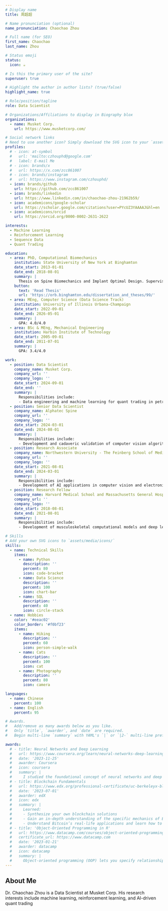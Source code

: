 ```yaml
---
# Display name
title: 周超超

# Name pronunciation (optional)
name_pronunciation: Chaochao Zhou

# Full name (for SEO)
first_name: Chaochao
last_name: Zhou

# Status emoji
status:
  icon: ☕️

# Is this the primary user of the site?
superuser: true

# Highlight the author in author lists? (true/false)
highlight_name: true

# Role/position/tagline
role: Data Scientist

# Organizations/Affiliations to display in Biography blox
organizations:
  - name: Musket Corp.
    url: https://www.musketcorp.com/

# Social network links
# Need to use another icon? Simply download the SVG icon to your `assets/media/icons/` folder.
profiles:
  # - icon: at-symbol
  #   url: 'mailto:czhouphd@google.com'
  #   label: E-mail Me
  # - icon: brands/x
  #   url: https://x.com/zcc861007
  # - icon: brands/instagram
  #   url: https://www.instagram.com/czhouphd/
  - icon: brands/github
    url: https://github.com/zcc861007
  - icon: brands/linkedin
    url: https://www.linkedin.com/in/chaochao-zhou-21962b59/
  - icon: academicons/google-scholar
    url: https://scholar.google.com/citations?user=PYcUZ3YAAAAJ&hl=en
  - icon: academicons/orcid
    url: https://orcid.org/0000-0002-2631-2622

interests:
  - Machine Learning
  - Reinforcement Learning
  - Sequence Data
  - Quant Trading

education:
  - area: PhD, Computational Biomechanics
    institution: State University of New York at Binghamton
    date_start: 2013-01-01
    date_end: 2018-08-01
    summary: |
      Thesis on Spine Biomechanics and Implant Optimal Design. Supervised by Dr. Ryan Willing (https://www.eng.uwo.ca/mechanical//faculty/willing_r/index.html).
    button:
      text: 'Read Thesis'
      url: 'https://orb.binghamton.edu/dissertation_and_theses/99/'
  - area: MEng, Computer Science (Data Science Track)
    institution: University of Illinois Urbana-Champaign
    date_start: 2022-09-01
    date_end: 2026-05-01
    summary: |
      GPA: 4.0/4.0
  - area: BSc & MEng, Mechanical Engineering
    institution: Harbin Institute of Technology
    date_start: 2005-09-01
    date_end: 2011-07-01
    summary: |
      GPA: 3.4/4.0

work:
  - position: Data Scientist
    company_name: Musket Corp.
    company_url: ''
    company_logo: ''
    date_start: 2024-09-01
    date_end: ''
    summary: |
      Responsibilities include:
      - Data engineering and machine learning for quant trading in petroleum commodities, involving analysis of market fundamentals, real-time tracking of global oil vessels, and development of predictive models and AI-driven trading strategies.
  - position: Senior Data Scientist
    company_name: Alphatec Spine
    company_url: ''
    company_logo: ''
    date_start: 2024-03-01
    date_end: 2024-08-01
    summary: |
      Responsibilities include:
      - Development and cadaveric validation of computer vision algorithms focused on 3D-2D (CT-Fluoro) image co-registration for surgical navigation
  - position: Research Associate
    company_name: Northwestern University - The Feinberg School of Medicine
    company_url: ''
    company_logo: ''
    date_start: 2021-08-01
    date_end: 2024-03-01
    summary: |
      Responsibilities include:
      - Development of AI applications in computer vision and electronic health records for neurointerventional image processing and stroke outcome prediction.
  - position: Research Fellow
    company_name: Harvard Medical School and Massachusetts General Hospital
    company_url: ''
    company_logo: ''
    date_start: 2018-08-01
    date_end: 2021-08-01
    summary: |
      Responsibilities include:
      - Development of musculoskeletal computational models and deep learning-based 3D/2D image registration to investigate in vivo kinematics and biomechanics of human spine and knee joints.

# Skills
# Add your own SVG icons to `assets/media/icons/`
skills:
  - name: Technical Skills
    items:
      - name: Python
        description: ''
        percent: 80
        icon: code-bracket
      - name: Data Science
        description: '' 
        percent: 100
        icon: chart-bar
      - name: SQL
        description: ''
        percent: 40
        icon: circle-stack
  - name: Hobbies
    color: '#eeac02'
    color_border: '#f0bf23'
    items:
      - name: Hiking
        description: ''
        percent: 60
        icon: person-simple-walk
      - name: Cats
        description: ''
        percent: 100
        icon: cat
      - name: Photography
        description: ''
        percent: 80
        icon: camera

languages:
  - name: Chinese
    percent: 100
  - name: English
    percent: 95

# Awards.
#   Add/remove as many awards below as you like.
#   Only `title`, `awarder`, and `date` are required.
#   Begin multi-line `summary` with YAML's `|` or `|2-` multi-line prefix and indent 2 spaces below.

awards:
  # - title: Neural Networks and Deep Learning
  #   url: https://www.coursera.org/learn/neural-networks-deep-learning
  #   date: '2023-11-25'
  #   awarder: Coursera
  #   icon: coursera
  #   summary: |
  #     I studied the foundational concept of neural networks and deep learning. By the end, I was familiar with the significant technological trends driving the rise of deep learning; build, train, and apply fully connected deep neural networks; implement efficient (vectorized) neural networks; identify key parameters in a neural network’s architecture; and apply deep learning to your own applications.
  # - title: Blockchain Fundamentals
  #   url: https://www.edx.org/professional-certificate/uc-berkeleyx-blockchain-fundamentals
  #   date: '2023-07-01'
  #   awarder: edX
  #   icon: edx
  #   summary: |
  #     Learned:
  #     - Synthesize your own blockchain solutions
  #     - Gain an in-depth understanding of the specific mechanics of Bitcoin
  #     - Understand Bitcoin’s real-life applications and learn how to attack and destroy Bitcoin, Ethereum, smart contracts and Dapps, and alternatives to Bitcoin’s Proof-of-Work consensus algorithm
  # - title: 'Object-Oriented Programming in R'
  #   url: https://www.datacamp.com/courses/object-oriented-programming-with-s3-and-r6-in-r
  #   certificate_url: https://www.datacamp.com
  #   date: '2023-01-21'
  #   awarder: datacamp
  #   icon: datacamp
  #   summary: |
  #     Object-oriented programming (OOP) lets you specify relationships between functions and the objects that they can act on, helping you manage complexity in your code. This is an intermediate level course, providing an introduction to OOP, using the S3 and R6 systems. S3 is a great day-to-day R programming tool that simplifies some of the functions that you write. R6 is especially useful for industry-specific analyses, working with web APIs, and building GUIs.
---
```


## About Me

Dr. Chaochao Zhou is a Data Scientist at Musket Corp. His research interests include machine learning, reinforcement learning, and AI-driven quant trading 
